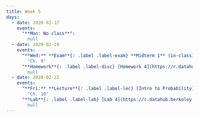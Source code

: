 ```yaml
---
title: Week 5
days:
  - date: 2020-02-17
    events:
      "**Mon: No class**":
        null
  - date: 2020-02-19
    events:
      "**Wed:** **Exam**{: .label .label-exam} **Midterm 1** (in-class)":
        "Ch. 9"
      "**Homework**{: .label .label-disc} [Homework 4](https://r.datahub.berkeley.edu/hub/user-redirect/git-pull?repo=https%3A%2F%2Fgithub.com%2Fnnpok%2Fph142-sp20&urlpath=rstudio%2F) (Due Feb. 25)":
        null
  - date: 2020-02-21
    events:
      "**Fri:** **Lecture**{: .label .label-lec} [Intro to Probability](https://ph142-ucb.github.io/sp20/src/lec/l12-more-probability.pdf) [(webcast)](https://www.youtube.com/watch?v=_C2acTRrI8Y)":
        "Ch. 10"
      "**Lab**{: .label .label-lab} [Lab 4](https://r.datahub.berkeley.edu/hub/user-redirect/git-pull?repo=https%3A%2F%2Fgithub.com%2Fnnpok%2Fph142-sp20&urlpath=rstudio%2F) (Due Feb. 21)":
        null
---
```

